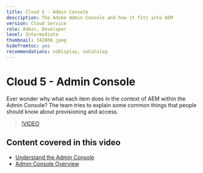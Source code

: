 ```yaml
---
title: Cloud 5 - Admin Console
description: The Adobe Admin Console and how it fits into AEM
version: Cloud Service
role: Admin, Developer
level: Intermediate
thumbnail: 342866.jpeg
hidefromtoc: yes
recommendations: noDisplay, noCatalog
---
```

# Cloud 5 - Admin Console

Ever wonder why what each item does in the context of AEM within the Admin Console? The team tries to explain some common things that people should know about provisioning and access.

>[!VIDEO](https://video.tv.adobe.com/v/342866)

## Content covered in this video

+ [Understand the Admin Console](https://experienceleague.adobe.com/docs/experience-manager-cloud-service/content/onboarding/onboarding-concepts/admin-console.html)
+ [Admin Console Overview](https://helpx.adobe.com/enterprise/using/admin-console.html)
